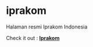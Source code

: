 # iprakom
Halaman resmi Iprakom Indonesia

Check it out : [**Iprakom**](https://iprakom.github.io/iprakom/)

